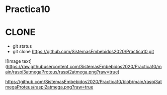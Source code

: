 # Practica10

# CLONE
- git status
- git clone https://github.com/SistemasEmbebidos2020/Practica10.git

  
![Image text] (https://raw.githubusercontent.com/SistemasEmbebidos2020/Practica10/main/raspi3atmegaProteus/raspi2atmega.png?raw=true)

https://github.com/SistemasEmbebidos2020/Practica10/blob/main/raspi3atmegaProteus/raspi2atmega.png?raw=true

